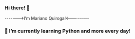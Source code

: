 ### Hi there! 👋

------->I’m Mariano Quiroga!<---------

### 🌱 I’m currently learning Python and more every day!
